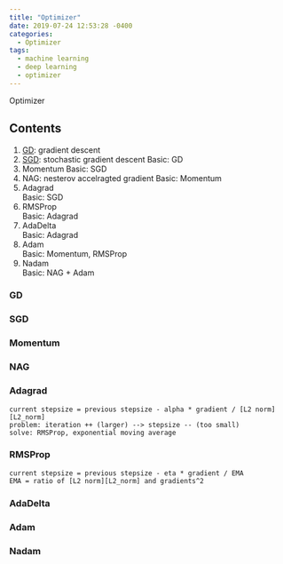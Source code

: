 ```yaml
---
title: "Optimizer"
date: 2019-07-24 12:53:28 -0400
categories:
  - Optimizer
tags:
  - machine learning
  - deep learning
  - optimizer
---
```


Optimizer

## Contents
  1. [GD](#gd): gradient descent  
  2. [SGD](#sgd): stochastic gradient descent
    Basic: GD
  3. Momentum 
    Basic: SGD
  4. NAG: nesterov accelragted gradient
    Basic: Momentum
  5. Adagrad  
    Basic: SGD
  6. RMSProp  
    Basic: Adagrad
  7. AdaDelta  
    Basic: Adagrad
  8. Adam  
    Basic: Momentum, RMSProp
  9. Nadam  
    Basic: NAG + Adam
    
### GD

### SGD

### Momentum

### NAG

### Adagrad
    current stepsize = previous stepsize - alpha * gradient / [L2 norm][L2_norm]  
    problem: iteration ++ (larger) --> stepsize -- (too small) 
    solve: RMSProp, exponential moving average 
### RMSProp
    current stepsize = previous stepsize - eta * gradient / EMA  
    EMA = ratio of [L2 norm][L2_norm] and gradients^2 
### AdaDelta

### Adam

### Nadam

[L2_norm]: https://sejik.github.io/

